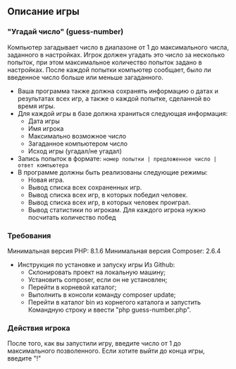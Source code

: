 ##                                                      Описание игры

###                                              "Угадай число" (guess-number)

Компьютер загадывает число в диапазоне от 1 до максимального числа, заданного в настройках.
Игрок должен угадать это число за несколько попыток, при этом максимальное количество попыток задано в настройках.
После каждой попытки компьютер сообщает, было ли введенное число больше или меньше загаданного.

* Ваша программа также должна сохранять информацию о датах и результатах всех игр, а также о каждой попытке,
сделанной во время игры. 
* Для каждой игры в базе должна храниться следующая информация:
    * Дата игры
    * Имя игрока
    * Максимально возможное число
    * Загаданное компьютером число
    * Исход игры (угадал/не угадал)
* Запись попыток в формате: `номер попытки | предложенное число | ответ компьютера`
* В программе должны быть реализованы следующие режимы:
    * Новая игра.
    * Вывод списка всех сохраненных игр.
    * Вывод списка всех игр, в которых победил человек.
    * Вывод списка всех игр, в которых человек проиграл.
    * Вывод статистики по игрокам. Для каждого игрока нужно посчитать количество побед

###                                                      Требования

Минимальная версия PHP: 8.1.6 Минимальная версия Composer: 2.6.4

* Инструкция по установке и запуску игры Из Github:
    * Склонировать проект на локальную машину; 
    * Установить composer, если он не установлен; 
    * Перейти в корневой каталог; 
    * Выполнить в консоли команду composer update; 
    * Перейти в каталог bin из корнегого каталога и запустить Командную строку и ввести "php guess-number.php". 


###                                                      Действия игрока

После того, как вы запустили игру, введите число от 1 до максимального позволенного. Если хотите выйти до конца игры, введите "!"